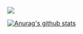 <img src="https://i.imgur.com/ppm8TjI.png"></img>

[![Anurag's github stats](https://github-readme-stats.vercel.app/api?username=wikidbrit&show_icons=true&theme=dark)](https://github.com/anuraghazra/github-readme-stats)

<!--
**wikidbrit/wikidbrit** is a ✨ _special_ ✨ repository because its `README.md` (this file) appears on your GitHub profile.

Here are some ideas to get you started:

- 🔭 I’m currently working on ...
- 🌱 I’m currently learning ...
- 👯 I’m looking to collaborate on ...
- 🤔 I’m looking for help with ...
- 💬 Ask me about ...
- 📫 How to reach me: ...
- 😄 Pronouns: ...
- ⚡ Fun fact: ...
-->
